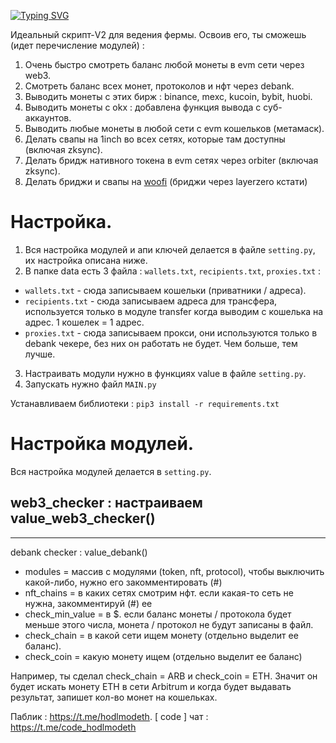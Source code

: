 [![Typing SVG](https://readme-typing-svg.herokuapp.com?color=%2336BCF7&lines=All-in-one+V2)](https://git.io/typing-svg)

Идеальный скрипт-V2 для ведения фермы. Освоив его, ты сможешь (идет перечисление модулей) :
1. Очень быстро смотреть баланс любой монеты в evm сети через web3.
2. Смотреть баланс всех монет, протоколов и нфт через debank.
3. Выводить монеты с этих бирж : binance, mexc, kucoin, bybit, huobi.
4. Выводить монеты с okx : добавлена функция вывода с суб-аккаунтов.
5. Выводить любые монеты в любой сети с evm кошельков (метамаск).
6. Делать свапы на 1inch во всех сетях, которые там доступны (включая zksync).
7. Делать бридж нативного токена в evm сетях через orbiter (включая zksync).
8. Делать бриджи и свапы на [woofi](https://fi.woo.org/) (бриджи через layerzero кстати)

# Настройка.

1. Вся настройка модулей и апи ключей делается в файле `setting.py`, их настройка описана ниже.
2.  В папке data есть 3 файла : `wallets.txt`, `recipients.txt`, `proxies.txt` :
- `wallets.txt` - сюда записываем кошельки (приватники / адреса).
- `recipients.txt` - сюда записываем адреса для трансфера, используется только в модуле transfer когда выводим с кошелька на адрес. 1 кошелек = 1 адрес.
- `proxies.txt` - сюда записываем прокси, они используются только в debank чекере, без них он работать не будет. Чем больше, тем лучше.
3. Настраивать модули нужно в функциях value в файле `setting.py`.
4. Запускать нужно файл `MAIN.py`

Устанавливаем библиотеки : `pip3 install -r requirements.txt`

# Настройка модулей.

Вся настройка модулей делается в `setting.py`. 

web3_checker : настраиваем value_web3_checker()
- 

______

debank checker : value_debank()

- modules = массив с модулями (token, nft, protocol), чтобы выключить какой-либо, нужно его закомментировать (#)
- nft_chains = в каких сетях смотрим нфт. если какая-то сеть не нужна, закомментируй (#) ее
- check_min_value = в $. если баланс монеты / протокола будет меньше этого числа, монета / протокол не будут записаны в файл.
- check_chain = в какой сети ищем монету (отдельно выделит ее баланс).
- check_coin = какую монету ищем (отдельно выделит ее баланс)

Например, ты сделал check_chain = ARB и check_coin = ETH. Значит он будет искать монету ETH в сети Arbitrum и когда будет выдавать результат, запишет кол-во монет на кошельках.

Паблик : https://t.me/hodlmodeth. [ code ] чат : https://t.me/code_hodlmodeth
